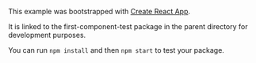 This example was bootstrapped with [Create React App](https://github.com/facebook/create-react-app).

It is linked to the first-component-test package in the parent directory for development purposes.

You can run `npm install` and then `npm start` to test your package.
